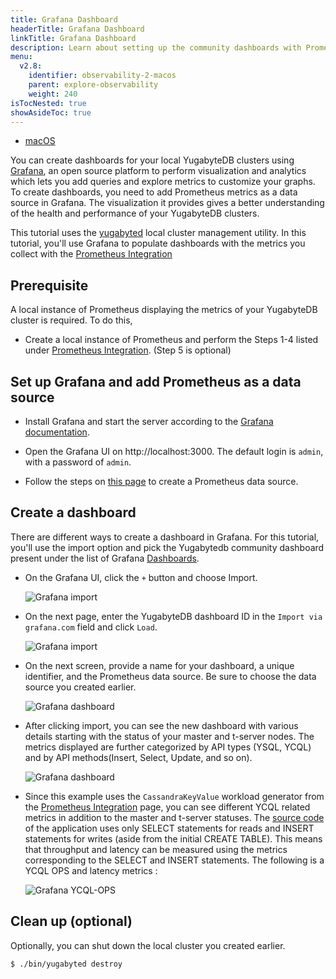 ```yaml
---
title: Grafana Dashboard
headerTitle: Grafana Dashboard
linkTitle: Grafana Dashboard
description: Learn about setting up the community dashboards with Prometheus data source using Grafana.
menu:
  v2.8:
    identifier: observability-2-macos
    parent: explore-observability
    weight: 240
isTocNested: true
showAsideToc: true
---
```


 <ul class="nav nav-tabs-alt nav-tabs-yb">

  <li >
    <a href="/preview/explore/observability/grafana-dashboard/macos/" class="nav-link active">
      <i class="fab fa-apple" aria-hidden="true"></i>
      macOS
    </a>
  </li>
</ul>

You can create dashboards for your local YugabyteDB clusters using [Grafana](https://grafana.com/grafana/), an open source platform to perform visualization and analytics which lets you add queries and explore metrics to customize your graphs.
To create dashboards, you need to add Prometheus metrics as a data source in Grafana. The visualization it provides gives a better understanding of the health and performance of your YugabyteDB clusters.

This tutorial uses the [yugabyted](../../../../reference/configuration/yugabyted) local cluster management utility.
In this tutorial, you'll use Grafana to populate dashboards with the metrics you collect with the [Prometheus Integration](../../../../explore/observability/prometheus-integration/macos/)

## Prerequisite

A local instance of Prometheus displaying the metrics of your YugabyteDB cluster is required. To do this,

- Create a local instance of Prometheus and perform the Steps 1-4 listed under [Prometheus Integration](../../../../explore/observability/prometheus-integration/macos/). (Step 5 is optional)

## Set up Grafana and add Prometheus as a data source

- Install Grafana and start the server according to the [Grafana documentation](https://grafana.com/docs/grafana/latest/installation/mac/).

- Open the Grafana UI on http://localhost:3000. The default login is `admin`, with a password of `admin`.
- Follow the steps on [this page](https://prometheus.io/docs/visualization/grafana/) to create a Prometheus data source.

## Create a dashboard

There are different ways to create a dashboard in Grafana. For this tutorial, you'll use the import option and pick the Yugabytedb community dashboard present under the list of Grafana [Dashboards](https://grafana.com/grafana/dashboards/12620).

- On the Grafana UI, click the `+` button and choose Import.

  ![Grafana import](/images/ce/grafana-add.png)

- On the next page, enter the YugabyteDB dashboard ID in the `Import via grafana.com` field and click `Load`.

  ![Grafana import](/images/ce/grafana-import.png)

- On the next screen, provide a name for your dashboard, a unique identifier, and the Prometheus data source. Be sure to choose the data source you created earlier.

  ![Grafana dashboard](/images/ce/graf-dash-details.png)

- After clicking import, you can see the new dashboard with various details starting with the status of your master and t-server nodes. The metrics displayed are further categorized by API types (YSQL, YCQL) and by API methods(Insert, Select, Update, and so on).

  ![Grafana dashboard](/images/ce/graf-server-status.png)

- Since this example uses the `CassandraKeyValue` workload generator from the [Prometheus Integration](../../../../observability/prometheus-integration/macos/) page, you can see different YCQL related metrics in addition to the master and t-server statuses. The [source code](https://github.com/yugabyte/yugabyte-db/blob/master/java/yb-loadtester/src/main/java/com/yugabyte/sample/apps/CassandraSparkKeyValueCopy.java) of the application uses only SELECT statements for reads and INSERT statements for writes (aside from the initial CREATE TABLE). This means that throughput and latency can be measured using the metrics corresponding to the SELECT and INSERT statements.
The following is a YCQL OPS and latency metrics :

  ![Grafana YCQL-OPS](/images/ce/graf-ycql-ops.png "YCQL-OPS")

## Clean up (optional)

Optionally, you can shut down the local cluster you created earlier.

```sh
$ ./bin/yugabyted destroy
```

